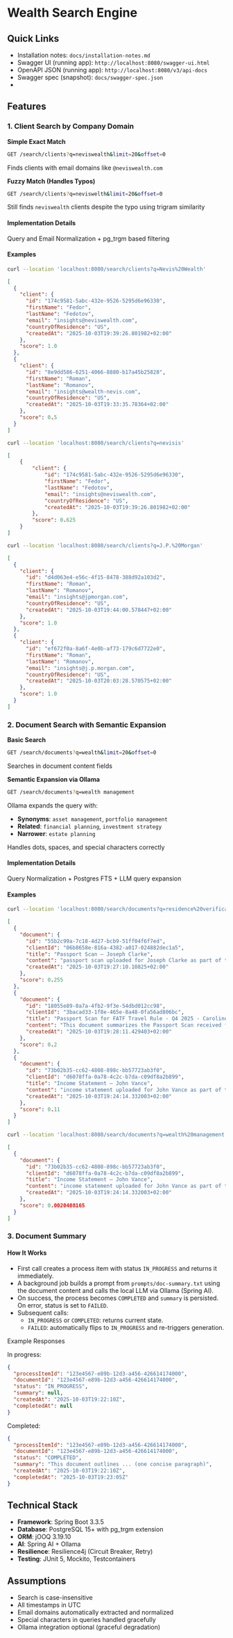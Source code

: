 # Wealth Search Engine

## Quick Links

- Installation notes: `docs/installation-notes.md`
- Swagger UI (running app): `http://localhost:8080/swagger-ui.html`
- OpenAPI JSON (running app): `http://localhost:8080/v3/api-docs`
- Swagger spec (snapshot): `docs/swagger-spec.json`
- 
## Features

### 1. Client Search by Company Domain

**Simple Exact Match**
```bash
GET /search/clients?q=neviswealth&limit=20&offset=0
```
Finds clients with email domains like `@neviswealth.com`

**Fuzzy Match (Handles Typos)**
```bash
GET /search/clients?q=neviswelth&limit=20&offset=0
```
Still finds `neviswealth` clients despite the typo using trigram similarity

#### Implementation Details

Query and Email Normalization + pg_trgm based filtering

#### Examples

```bash
curl --location 'localhost:8080/search/clients?q=Nevis%20Wealth'
```
```json
[
  {
    "client": {
      "id": "174c9581-5abc-432e-9526-5295d6e96330",
      "firstName": "Fedor",
      "lastName": "Fedotov",
      "email": "insights@neviswealth.com",
      "countryOfResidence": "US",
      "createdAt": "2025-10-03T19:39:26.801982+02:00"
    },
    "score": 1.0
  },
  {
    "client": {
      "id": "8e9dd586-6251-4066-8880-b17a45b25828",
      "firstName": "Roman",
      "lastName": "Romanov",
      "email": "insights@wealth-nevis.com",
      "countryOfResidence": "US",
      "createdAt": "2025-10-03T19:33:35.78364+02:00"
    },
    "score": 0.5
  }
]
```


```bash
curl --location 'localhost:8080/search/clients?q=nevisis'
```
```json
[
    {
        "client": {
            "id": "174c9581-5abc-432e-9526-5295d6e96330",
            "firstName": "Fedor",
            "lastName": "Fedotov",
            "email": "insights@neviswealth.com",
            "countryOfResidence": "US",
            "createdAt": "2025-10-03T19:39:26.801982+02:00"
        },
        "score": 0.625
    }
]
```

```bash
curl --location 'localhost:8080/search/clients?q=J.P.%20Morgan'
```
```json
[
  {
    "client": {
      "id": "d4d063e4-e56c-4f15-8478-388d92a103d2",
      "firstName": "Roman",
      "lastName": "Romanov",
      "email": "insights@jpmorgan.com",
      "countryOfResidence": "US",
      "createdAt": "2025-10-03T19:44:00.578447+02:00"
    },
    "score": 1.0
  },
  {
    "client": {
      "id": "ef672f0a-8a6f-4e0b-af73-179c6d7722e0",
      "firstName": "Roman",
      "lastName": "Romanov",
      "email": "insights@j.p.morgan.com",
      "countryOfResidence": "US",
      "createdAt": "2025-10-03T20:03:28.570575+02:00"
    },
    "score": 1.0
  }
]
```

### 2. Document Search with Semantic Expansion

**Basic Search**
```bash
GET /search/documents?q=wealth&limit=20&offset=0
```
Searches in document content fields

**Semantic Expansion via Ollama**
```bash
GET /search/documents?q=wealth management
```
Ollama expands the query with:
- **Synonyms**: `asset management`, `portfolio management`
- **Related**: `financial planning`, `investment strategy`
- **Narrower**: `estate planning`

Handles dots, spaces, and special characters correctly

#### Implementation Details

Query Normalization + Postgres FTS + LLM query expansion

#### Examples

```bash
curl --location 'localhost:8080/search/documents?q=residence%20verification'
```
```json
[
  {
    "document": {
      "id": "55b2c99a-7c18-4d27-bcb9-51ff04f6f7ed",
      "clientId": "06b8658e-816a-4382-a017-024882dec1a5",
      "title": "Passport Scan – Joseph Clarke",
      "content": "passport scan uploaded for Joseph Clarke as part of the identity verification review. Residence registered since 2012 with supporting evidence (health insurance certificate, rental contract).\n\nCompliance context: controls assessed against HKMA AML Guideline. Declared average balance measured at 50.29 with monthly income 7,246.47 AED. All personal identifiers validated against passport and national registry data.\n\nNext steps: confirm address change with postal service, archive notarised copy in secure vault, notify compliance review queue. Client will be notified once verification and archival steps are complete.\n\nReference ID 8-1 | Generated 2025-10-03 19:26:42",
      "createdAt": "2025-10-03T19:27:10.10825+02:00"
    },
    "score": 0.255
  },
  {
    "document": {
      "id": "18055e89-0a7a-4fb2-9f3e-54dbd012cc98",
      "clientId": "3bacad33-1f8e-465e-8a48-0fa56ad806bc",
      "title": "Passport Scan for FATF Travel Rule - Q4 2025 - Caroline Strong",
      "content": "This document summarizes the Passport Scan received for Caroline Strong, resident since 2019 at QA. The scan supports wealth assessment under FATF Travel Rule regulations.  Her financial information includes a mortgage balance of $6.87 SGD and income of SGD 11,159.08. \n\nThe document highlights the need for additional supporting invoices to enhance the accuracy of the assessment. Furthermore, we are conducting FATF Travel Rule compliance checks and refreshing sanctions screening based on Caroline Strong's profile.  We will share the summary with her Relationship Manager for further action.\n\nNext steps include requesting additional supporting documents from Caroline Strong, such as utility bills or bank statements, to validate income claims. We also need to refresh sanctions screening lists to ensure accuracy in compliance with FATF Travel Rule regulations.",
      "createdAt": "2025-10-03T19:28:11.429403+02:00"
    },
    "score": 0.2
  },
  {
    "document": {
      "id": "73b02b35-cc62-4808-898c-bb57723ab3f0",
      "clientId": "d6078ffa-0a78-4c2c-b7da-c09df8a2b899",
      "title": "Income Statement – John Vance",
      "content": "income statement uploaded for John Vance as part of the wealth assessment review. Residence registered since 2022 with supporting evidence (national ID, IBAN).\n\nCompliance context: controls assessed against FATF Travel Rule. Declared card spending measured at 88.90 with monthly income 23,555.99 USD. All personal identifiers validated against passport and national registry data.\n\nNext steps: share summary with relationship manager, recalculate affordability metrics, confirm address change with postal service. Client will be notified once verification and archival steps are complete.\n\nReference ID 1-1 | Generated 2025-10-03 19:23:35",
      "createdAt": "2025-10-03T19:24:14.332003+02:00"
    },
    "score": 0.11
  }
]
```


```bash
curl --location 'localhost:8080/search/documents?q=wealth%20management'
```
```json
[
  {
    "document": {
      "id": "73b02b35-cc62-4808-898c-bb57723ab3f0",
      "clientId": "d6078ffa-0a78-4c2c-b7da-c09df8a2b899",
      "title": "Income Statement – John Vance",
      "content": "income statement uploaded for John Vance as part of the wealth assessment review. Residence registered since 2022 with supporting evidence (national ID, IBAN).\n\nCompliance context: controls assessed against FATF Travel Rule. Declared card spending measured at 88.90 with monthly income 23,555.99 USD. All personal identifiers validated against passport and national registry data.\n\nNext steps: share summary with relationship manager, recalculate affordability metrics, confirm address change with postal service. Client will be notified once verification and archival steps are complete.\n\nReference ID 1-1 | Generated 2025-10-03 19:23:35",
      "createdAt": "2025-10-03T19:24:14.332003+02:00"
    },
    "score": 0.0020408165
  }
]
```

### 3. Document Summary

#### How It Works

- First call creates a process item with status `IN_PROGRESS` and returns it immediately.
- A background job builds a prompt from `prompts/doc-summary.txt` using the document content and calls the local LLM via Ollama (Spring AI).
- On success, the process becomes `COMPLETED` and `summary` is persisted. On error, status is set to `FAILED`.
- Subsequent calls:
    - `IN_PROGRESS` or `COMPLETED`: returns current state.
    - `FAILED`: automatically flips to `IN_PROGRESS` and re-triggers generation.

Example Responses

In progress:
```json
{
  "processItemId": "123e4567-e89b-12d3-a456-426614174000",
  "documentId": "123e4567-e89b-12d3-a456-426614174000",
  "status": "IN_PROGRESS",
  "summary": null,
  "createdAt": "2025-10-03T19:22:10Z",
  "completedAt": null
}
```

Completed:
```json
{
  "processItemId": "123e4567-e89b-12d3-a456-426614174000",
  "documentId": "123e4567-e89b-12d3-a456-426614174000",
  "status": "COMPLETED",
  "summary": "This document outlines ... (one concise paragraph)",
  "createdAt": "2025-10-03T19:22:10Z",
  "completedAt": "2025-10-03T19:23:05Z"
}
```

## Technical Stack

- **Framework**: Spring Boot 3.3.5
- **Database**: PostgreSQL 15+ with pg_trgm extension
- **ORM**: jOOQ 3.19.10
- **AI**: Spring AI + Ollama
- **Resilience**: Resilience4j (Circuit Breaker, Retry)
- **Testing**: JUnit 5, Mockito, Testcontainers

## Assumptions

- Search is case-insensitive
- All timestamps in UTC
- Email domains automatically extracted and normalized
- Special characters in queries handled gracefully
- Ollama integration optional (graceful degradation)
